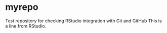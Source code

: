 # myrepo
Test repository for checking RStudio integration with Git and GitHub
This is a line from RStudio.
